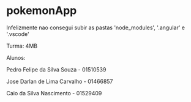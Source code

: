 # pokemonApp
Infelizmente nao consegui subir as pastas 'node_modules', '.angular' e '.vscode'

Turma: 4MB

Alunos:

Pedro Felipe da Silva Souza - 01510539

Jose Darlan de Lima Carvalho - 01466857

Caio da Silva Nascimento - 01529409
